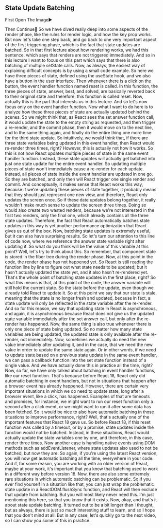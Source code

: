 ## State Update Batching

First Open The Image▶️

Then Continue🔽
So we have dived really deep into some aspects of the render phase, like the rules for render logic, and how the key prop works. But now let's take one step back, and go back to one very important aspect of the first triggering phase, which is the fact that state updates are batched. So in that first lecture about how rendering works, we had this sentence, which says that renders are not triggered immediately. And so in this lecture I want to focus on this part which says that there is also batching of multiple setState calls. Now, as always, the easiest way of explaining difficult concepts is by using a small code example. So here we have three pieces of state, defined using the useState hook, and we also have a button in the user interface. Then whenever there is a click on the button, the event handler function named reset is called. In this function, the three pieces of state, answer, best, and solved, are basically reverted back to their original state and therefore, this function is called reset. Now, actually this is the part that interests us in this lecture. And so let's now focus only on the event handler function. Now what I want to do here is to analyze how these three pieces of state are actually updated behind the scenes. So we might think that, as React sees the set answer function call, it would update the state to the empty string as requested, and then trigger a re-render, and the commit phase, then it would move on to the next line, and to the same thing again, and finally do the entire thing one more time for the third state update. So intuitively, we would think that, if there are three state variables being updated in this event handler, then React would re-render three times, right? However, this is actually not how it works. So this is not how React updates multiple pieces of state in the same event handler function. Instead, these state updates will actually get batched into just one state update for the entire event handler. So updating multiple pieces of state won't immediately cause a re-render for each update. Instead, all pieces of state inside the event handler are updated in one go. So they are batched, and only then will React trigger one single render and commit. And conceptually, it makes sense that React works this way, because if we're updating these pieces of state together, it probably means that they should just represent one new view, and therefore, React only updates the screen once. So if these date updates belong together, it really wouldn't make much sense to update the screen three times. Doing so would also create two wasted renders, because we're not interested in the first two renders, only the final one, which already contains all the three state updates. Therefore, the fact that React automatically batches state updates in this way is yet another performance optimization that React gives us out of the box. Now, batching state updates is extremely useful, but it can also have surprising results. So let's turn our attention to this line of code now, where we reference the answer state variable right after updating it. So what do you think will be the value of this variable at this point? Well, let's try to think about this. So remember, that component state is stored in the fiber tree during the render phase. Now, at this point in the code, the render phase has not happened yet. So React is still reading the function line by line to figure out what state needs to be updated, but it hasn't actually updated the state yet, and it also hasn't re-rendered yet. That's the whole point of batching state updates in the first place, right? So what this means is that, at this point of the code, the answer variable will still hold the current state. So the state before the update, even though we already told React to update it. So at this point we say that our state is stale, meaning that the state is no longer fresh and updated, because in fact, a state update will only be reflected in the state variable after the re-render. And so for this reason, we say that updating state in React is asynchronous, and again, it is asynchronous because React does not give us the updated state variable immediately after the set answer call, but only after the re-render has happened. Now, the same thing is also true whenever there is only one piece of state being updated. So no matter how many state variables are being updated, the updated state is only available after the re-render, not immediately. Now, sometimes we actually do need the new value immediately after updating it, and in the case, that we need the new value in order to update the same state again. Or in other words, if we need to update state based on a previous state update in the same event handler, we can pass a callback function into the set state function instead of a single value. And we have actually done this in practice all the time, right? Now, so far, we have only talked about batching in event handler functions, like our reset function. That's because before React 18, React only did automatic batching in event handlers, but not in situations that happen after a browser event has already happened. However, there are certain very important situations in which we do need to update state, long after a browser event, like a click, has happened. Examples of that are timeouts and promises, for instance, we might want to run our reset function only a second after a click event, or we might want to run it after some data has been fetched. So it would be nice to also have automatic batching in those situations to improve performance, right? Well, that's actually one of the important features that React 18 gave us. So before React 18, if this reset function was called by a timeout, or by a promise, state updates inside the function would not be batched. Instead, in these situations, React would actually update the state variables one by one, and therefore, in this case, render three times. Now another case is handling native events using DOM methods such as addEventListener, where state updates also used to not be batched, but now they are. So again, if you're using the latest React version, you will now get automatic batching all the time, everywhere in your code. And if, for some reason, you are working with an older version of React, maybe at your work, it's important that you know that batching used to work in a different way before version 18. Now, there are also some extremely rare situations in which automatic batching can be problematic. So if you ever find yourself in a situation like that, you can just wrap the problematic state update in a ReactDOM.flushSync function, and React will then exclude that update from batching. But you will most likely never need this. I'm just mentioning this here, so that you know that it exists. Now, okay, and that's it about state update batching. It turned out to be a bit longer than I thought, but as always, there is just so much interesting stuff to learn, and so I hope that you don't mind at all. But in any case, let's quickly go to the next video, so I can show you some of this in practice.
